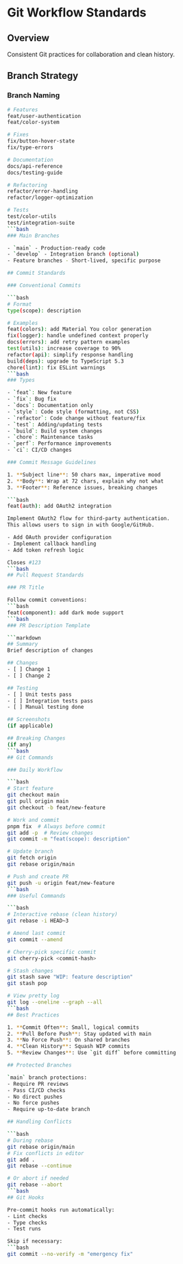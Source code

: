 # Git Workflow Standards

## Overview

Consistent Git practices for collaboration and clean history.

## Branch Strategy

### Branch Naming

````bash
# Features
feat/user-authentication
feat/color-system

# Fixes
fix/button-hover-state
fix/type-errors

# Documentation
docs/api-reference
docs/testing-guide

# Refactoring
refactor/error-handling
refactor/logger-optimization

# Tests
test/color-utils
test/integration-suite
```bash
### Main Branches

- `main` - Production-ready code
- `develop` - Integration branch (optional)
- Feature branches - Short-lived, specific purpose

## Commit Standards

### Conventional Commits

```bash
# Format
type(scope): description

# Examples
feat(colors): add Material You color generation
fix(logger): handle undefined context properly
docs(errors): add retry pattern examples
test(utils): increase coverage to 90%
refactor(api): simplify response handling
build(deps): upgrade to TypeScript 5.3
chore(lint): fix ESLint warnings
```bash
### Types

- `feat`: New feature
- `fix`: Bug fix
- `docs`: Documentation only
- `style`: Code style (formatting, not CSS)
- `refactor`: Code change without feature/fix
- `test`: Adding/updating tests
- `build`: Build system changes
- `chore`: Maintenance tasks
- `perf`: Performance improvements
- `ci`: CI/CD changes

### Commit Message Guidelines

1. **Subject line**: 50 chars max, imperative mood
2. **Body**: Wrap at 72 chars, explain why not what
3. **Footer**: Reference issues, breaking changes

```bash
feat(auth): add OAuth2 integration

Implement OAuth2 flow for third-party authentication.
This allows users to sign in with Google/GitHub.

- Add OAuth provider configuration
- Implement callback handling
- Add token refresh logic

Closes #123
```bash
## Pull Request Standards

### PR Title

Follow commit conventions:
```bash
feat(component): add dark mode support
```bash
### PR Description Template

```markdown
## Summary
Brief description of changes

## Changes
- [ ] Change 1
- [ ] Change 2

## Testing
- [ ] Unit tests pass
- [ ] Integration tests pass
- [ ] Manual testing done

## Screenshots
(if applicable)

## Breaking Changes
(if any)
```bash
## Git Commands

### Daily Workflow

```bash
# Start feature
git checkout main
git pull origin main
git checkout -b feat/new-feature

# Work and commit
pnpm fix  # Always before commit
git add -p  # Review changes
git commit -m "feat(scope): description"

# Update branch
git fetch origin
git rebase origin/main

# Push and create PR
git push -u origin feat/new-feature
```bash
### Useful Commands

```bash
# Interactive rebase (clean history)
git rebase -i HEAD~3

# Amend last commit
git commit --amend

# Cherry-pick specific commit
git cherry-pick <commit-hash>

# Stash changes
git stash save "WIP: feature description"
git stash pop

# View pretty log
git log --oneline --graph --all
```bash
## Best Practices

1. **Commit Often**: Small, logical commits
2. **Pull Before Push**: Stay updated with main
3. **No Force Push**: On shared branches
4. **Clean History**: Squash WIP commits
5. **Review Changes**: Use `git diff` before committing

## Protected Branches

`main` branch protections:
- Require PR reviews
- Pass CI/CD checks
- No direct pushes
- No force pushes
- Require up-to-date branch

## Handling Conflicts

```bash
# During rebase
git rebase origin/main
# Fix conflicts in editor
git add .
git rebase --continue

# Or abort if needed
git rebase --abort
```bash
## Git Hooks

Pre-commit hooks run automatically:
- Lint checks
- Type checks
- Test runs

Skip if necessary:
```bash
git commit --no-verify -m "emergency fix"
````
